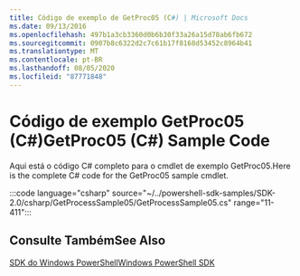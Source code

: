 ```yaml
---
title: Código de exemplo de GetProc05 (C#) | Microsoft Docs
ms.date: 09/13/2016
ms.openlocfilehash: 497b1a3cb3360d0b6b30f33a26a15d78ab6fb672
ms.sourcegitcommit: 0907b8c6322d2c7c61b17f8168d53452c8964b41
ms.translationtype: MT
ms.contentlocale: pt-BR
ms.lasthandoff: 08/05/2020
ms.locfileid: "87771848"
---
```

# <a name="getproc05-c-sample-code"></a><span data-ttu-id="7f249-102">Código de exemplo GetProc05 (C#)</span><span class="sxs-lookup"><span data-stu-id="7f249-102">GetProc05 (C#) Sample Code</span></span>

<span data-ttu-id="7f249-103">Aqui está o código C# completo para o cmdlet de exemplo GetProc05.</span><span class="sxs-lookup"><span data-stu-id="7f249-103">Here is the complete C# code for the GetProc05 sample cmdlet.</span></span>

:::code language="csharp" source="~/../powershell-sdk-samples/SDK-2.0/csharp/GetProcessSample05/GetProcessSample05.cs" range="11-411":::

## <a name="see-also"></a><span data-ttu-id="7f249-104">Consulte Também</span><span class="sxs-lookup"><span data-stu-id="7f249-104">See Also</span></span>

[<span data-ttu-id="7f249-105">SDK do Windows PowerShell</span><span class="sxs-lookup"><span data-stu-id="7f249-105">Windows PowerShell SDK</span></span>](../windows-powershell-reference.md)
